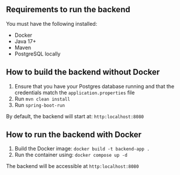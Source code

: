 ## Requirements to run the backend

  You must have the following installed:
  
 - Docker
 - Java 17+
 - Maven
 - PostgreSQL locally
   

## How to build the backend without Docker 

1. Ensure that you have your Postgres database running and that the credentials match the `application.properties` file
2. Run `mvn clean install`
3. Run `spring-boot-run`

By default, the backend will start at: `http:localhost:8080`

## How to run the backend with Docker
1. Build the Docker image: `docker build -t backend-app .`
2. Run the container using: `docker compose up -d`

The backend will be accessible at `http:localhost:8080`